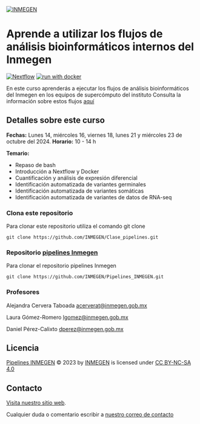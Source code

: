 [![INMEGEN](https://www.inmegen.gob.mx/static/zinnia/inmegen_logo_sl.png)](https://www.inmegen.gob.mx/)
# Aprende a utilizar los flujos de análisis bioinformáticos internos del Inmegen

[![Nextflow](https://img.shields.io/badge/nextflow%20DSL2-%E2%89%A522.10.7-23aa62.svg)](https://www.nextflow.io/)
[![run with docker](https://img.shields.io/badge/run%20with-docker-0db7ed?labelColor=000000&logo=docker)](https://www.docker.com/)

En este curso aprenderás a ejecutar los flujos de análisis bioinformáticos del Inmegen en los equipos de supercómputo del instituto
Consulta la información sobre estos flujos [aquí](https://serviciosbio.inmegen.gob.mx/)

## Detalles sobre este curso 

**Fechas:** Lunes 14, miércoles 16, viernes 18, lunes 21 y miércoles 23 de octubre del 2024. 
**Horario:** 10 - 14 h

**Temario:**
 
 - Repaso de bash
 - Introducción a Nextflow y Docker
 - Cuantificación y análisis de expresión diferencial
 - Identificación automatizada de variantes germinales
 - Identificación automatizada de variantes somáticas
 - Identificación automatizada de variantes de datos de RNA-seq

### Clona este repositorio
Para clonar este repositorio utiliza el comando git clone

	git clone https://github.com/INMEGEN/Clase_pipelines.git 

### Repositorio [pipelines Inmegen](https://github.com/INMEGEN/Pipelines_INMEGEN)
Para clonar el repositorio pipelines Inmegen 

	git clone https://github.com/INMEGEN/Pipelines_INMEGEN.git

### Profesores

Alejandra Cervera Taboada [acerverat@inmegen.gob.mx](acerverat@inmegen.gob.mx)

Laura Gómez-Romero [lgomez@inmegen.gob.mx](lgomez@inmegen.gob.mx)

Daniel Pérez-Calixto [dperez@inmegen.gob.mx](dperez@inmegen.gob.mx)
 
## Licencia
[Pipelines INMEGEN](https://github.com/INMEGEN/Pipelines_INMEGEN/tree/Principal) © 2023 by [INMEGEN](https://www.inmegen.gob.mx/) is licensed under [CC BY-NC-SA 4.0](https://creativecommons.org/licenses/by-nc-sa/4.0/?ref=chooser-v1)

## Contacto

[Visita nuestro sitio web](https://serviciosbio.inmegen.gob.mx/).

Cualquier duda o comentario escribir a [nuestro correo de contacto](serviciosbioinfo@inmegen.edu.mx)
